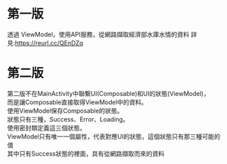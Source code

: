 第一版
==================================
透過 ViewModel，使用API服務，從網路擷取經濟部水庫水情的資料
詳見:https://reurl.cc/QEnDZq

第二版
==================================
第二版不在MainActivity中聯繫UI(Composable)和UI的狀態(ViewModel)，  
而是讓Composable直接取得ViewModel中的資料。  
使用ViewModel保存Composable的狀態。  
狀態只有三種，Success、Error、Loading。  
使用密封類定義這三個狀態。  
ViewModel只有唯一一個屬性，代表對應UI的狀態，這個狀態只有那三種可能的值  
其中只有Success狀態的裡面，具有從網路擷取而來的資料